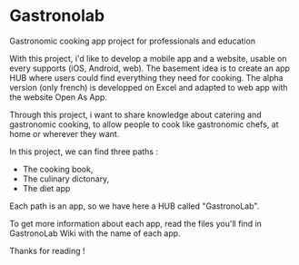 # Gastronolab
Gastronomic cooking app project for professionals and education

With this project, i'd like to develop a mobile app and a website, usable on every supports (iOS, Android, web).
The basement idea is to create an app HUB where users could find everything they need for cooking.
The alpha version (only french) is developped on Excel and adapted to web app with the website Open As App.

Through this project, i want to share knowledge about catering and gastronomic cooking, to allow people to cook like gastronomic chefs, at home or wherever they want.

In this project, we can find three paths :
- The cooking book,
- The culinary dictonary,
- The diet app

Each path is an app, so we have here a HUB called "GastronoLab".

To get more information about each app, read the files you'll find in GastronoLab Wiki with the name of each app.

Thanks for reading !
